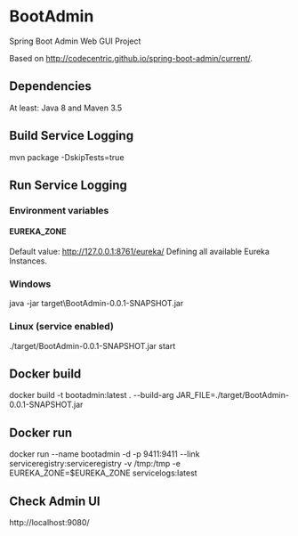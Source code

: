 # BootAdmin
Spring Boot Admin Web GUI Project

Based on http://codecentric.github.io/spring-boot-admin/current/.

## Dependencies
At least: Java 8 and Maven 3.5

## Build Service Logging
mvn package -DskipTests=true

## Run Service Logging
### Environment variables
#### EUREKA_ZONE 
Default value: http://127.0.0.1:8761/eureka/
Defining all available Eureka Instances.

### Windows
java -jar target\BootAdmin-0.0.1-SNAPSHOT.jar

### Linux (service enabled)
./target/BootAdmin-0.0.1-SNAPSHOT.jar start

## Docker build
docker build -t bootadmin:latest . --build-arg JAR_FILE=./target/BootAdmin-0.0.1-SNAPSHOT.jar

## Docker run
docker run --name bootadmin -d -p 9411:9411 --link serviceregistry:serviceregistry -v /tmp:/tmp -e EUREKA_ZONE=$EUREKA_ZONE servicelogs:latest

## Check Admin UI
http://localhost:9080/
